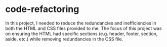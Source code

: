 # code-refactoring
In this project, I needed to reduce the redundancies and inefficiencies in both the HTML and CSS files provided to me. The focus of this project was on ensuring the HTML had specific sections (e.g. header, footer, section, aside, etc.) while removing redundancies in the CSS file.